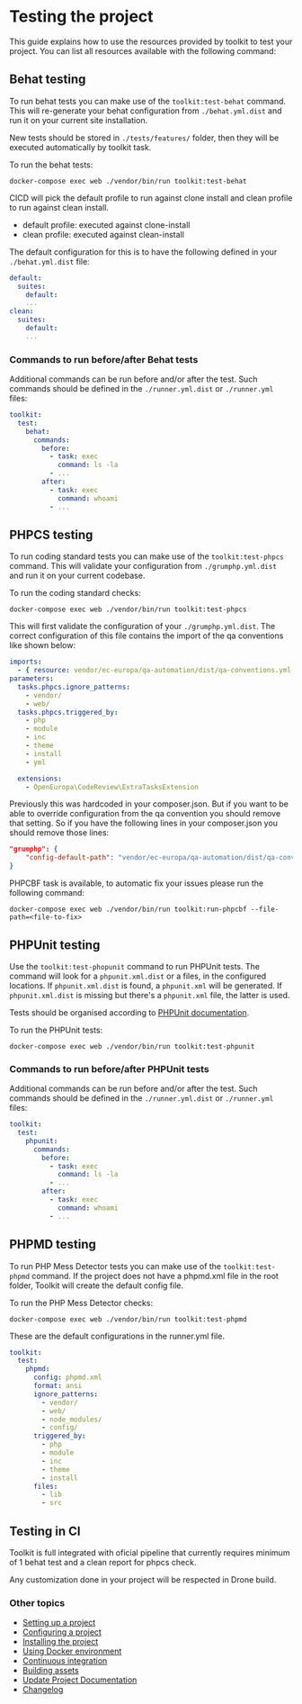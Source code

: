 # Testing the project

This guide explains how to use the resources provided by toolkit to test your
project. You can list all resources available with the following command:

## Behat testing
To run behat tests you can make use of the `toolkit:test-behat` command. This will
re-generate your behat configuration from `./behat.yml.dist` and run it on your
current site installation.

New tests should be stored in `./tests/features/` folder, then they will be executed
automatically by toolkit task.

To run the behat tests:
```
docker-compose exec web ./vendor/bin/run toolkit:test-behat
```
CICD will pick the default profile to run against clone install and clean profile to run against clean install.

 - default profile: executed against clone-install
 - clean profile: executed against clean-install


The default configuration for this is to have the following defined in your
`./behat.yml.dist` file:

```yaml
default:
  suites:
    default:
    ...
clean:
  suites:
    default:
    ...
```

### Commands to run before/after Behat tests

Additional commands can be run before and/or after the test. Such commands
should be defined in the `./runner.yml.dist` or `./runner.yml` files:

```yaml
toolkit:
  test:
    behat:
      commands:
        before:
          - task: exec
            command: ls -la
          - ...
        after:
          - task: exec
            command: whoami
          - ...
```

## PHPCS testing
To run coding standard tests you can make use of the `toolkit:test-phpcs`
command. This will validate your configuration from `./grumphp.yml.dist` and run
it on your current codebase.

To run the coding standard checks:

```
docker-compose exec web ./vendor/bin/run toolkit:test-phpcs
```

This will first validate the configuration of your `./grumphp.yml.dist`. The
correct configuration of this file contains the import of the qa conventions
like shown below:

```yaml
imports:
  - { resource: vendor/ec-europa/qa-automation/dist/qa-conventions.yml }
parameters:
  tasks.phpcs.ignore_patterns:
    - vendor/
    - web/
  tasks.phpcs.triggered_by:
    - php
    - module
    - inc
    - theme
    - install
    - yml

  extensions:
    - OpenEuropa\CodeReview\ExtraTasksExtension
```

Previously this was hardcoded in your composer.json. But if you want to be able
to override configuration from the qa convention you should remove that setting.
So if you have the following lines in your composer.json you should remove those
lines:

```json
"grumphp": {
    "config-default-path": "vendor/ec-europa/qa-automation/dist/qa-conventions.yml"
}
```

PHPCBF task is available, to automatic fix your issues please run the following
command:
```
docker-compose exec web ./vendor/bin/run toolkit:run-phpcbf --file-path=<file-to-fix>
```

## PHPUnit testing

Use the `toolkit:test-phopunit` command to run PHPUnit tests. The command will
look for a `phpunit.xml.dist` or a  files, in the configured
locations. If `phpunit.xml.dist` is found, a `phpunit.xml` will be generated. If
`phpunit.xml.dist` is missing but there's a `phpunit.xml` file, the latter is
used.

Tests should be organised according to [PHPUnit documentation](
https://phpunit.readthedocs.io/en/9.5/organizing-tests.html).

To run the PHPUnit tests:
```
docker-compose exec web ./vendor/bin/run toolkit:test-phpunit
```

### Commands to run before/after PHPUnit tests

Additional commands can be run before and/or after the test. Such commands
should be defined in the `./runner.yml.dist` or `./runner.yml` files:

```yaml
toolkit:
  test:
    phpunit:
      commands:
        before:
          - task: exec
            command: ls -la
          - ...
        after:
          - task: exec
            command: whoami
          - ...
```

## PHPMD testing
To run PHP Mess Detector tests you can make use of the `toolkit:test-phpmd`
command. If the project does not have a phpmd.xml file in the root folder,
Toolkit will create the default config file.

To run the PHP Mess Detector checks:

```
docker-compose exec web ./vendor/bin/run toolkit:test-phpmd
```

These are the default configurations in the runner.yml file.

```yaml
toolkit:
  test:
    phpmd:
      config: phpmd.xml
      format: ansi
      ignore_patterns:
        - vendor/
        - web/
        - node_modules/
        - config/
      triggered_by:
        - php
        - module
        - inc
        - theme
        - install
      files:
        - lib
        - src
```

## Testing in CI
Toolkit is full integrated with oficial pipeline that currently requires minimum
of 1 behat test and a clean report for phpcs check.

Any customization done in your project will be respected in Drone build.

### Other topics
- [Setting up a project](/docs/setting-up-project.md)
- [Configuring a project](/docs/configuring-project.md)
- [Installing the project](/docs/installing-project.md)
- [Using Docker environment](/docs/docker-environment.md)
- [Continuous integration](/docs/continuous-integration.md)
- [Building assets](/docs/building-assets.md)
- [Update Project Documentation](/docs/project-documentation.md)
- [Changelog](/CHANGELOG.md)
